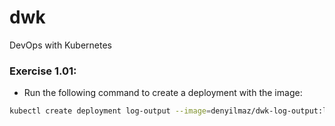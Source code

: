 # dwk
DevOps with Kubernetes

### Exercise 1.01:

- Run the following command to create a deployment with the image:
```bash
kubectl create deployment log-output --image=denyilmaz/dwk-log-output:latest

